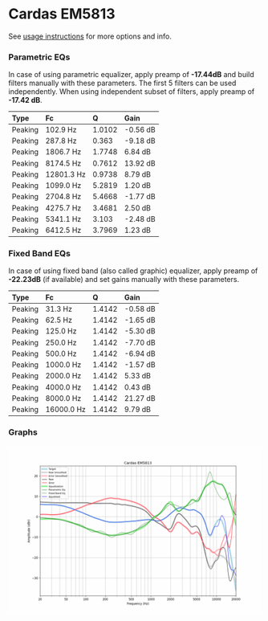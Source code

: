 # Cardas EM5813
See [usage instructions](https://github.com/jaakkopasanen/AutoEq#usage) for more options and info.

### Parametric EQs
In case of using parametric equalizer, apply preamp of **-17.44dB** and build filters manually
with these parameters. The first 5 filters can be used independently.
When using independent subset of filters, apply preamp of **-17.42 dB**.

| Type    | Fc         |      Q | Gain     |
|:--------|:-----------|:-------|:---------|
| Peaking | 102.9 Hz   | 1.0102 | -0.56 dB |
| Peaking | 287.8 Hz   | 0.363  | -9.18 dB |
| Peaking | 1806.7 Hz  | 1.7748 | 6.84 dB  |
| Peaking | 8174.5 Hz  | 0.7612 | 13.92 dB |
| Peaking | 12801.3 Hz | 0.9738 | 8.79 dB  |
| Peaking | 1099.0 Hz  | 5.2819 | 1.20 dB  |
| Peaking | 2704.8 Hz  | 5.4668 | -1.77 dB |
| Peaking | 4275.7 Hz  | 3.4681 | 2.50 dB  |
| Peaking | 5341.1 Hz  | 3.103  | -2.48 dB |
| Peaking | 6412.5 Hz  | 3.7969 | 1.23 dB  |

### Fixed Band EQs
In case of using fixed band (also called graphic) equalizer, apply preamp of **-22.23dB**
(if available) and set gains manually with these parameters.

| Type    | Fc         |      Q | Gain     |
|:--------|:-----------|:-------|:---------|
| Peaking | 31.3 Hz    | 1.4142 | -0.58 dB |
| Peaking | 62.5 Hz    | 1.4142 | -1.65 dB |
| Peaking | 125.0 Hz   | 1.4142 | -5.30 dB |
| Peaking | 250.0 Hz   | 1.4142 | -7.70 dB |
| Peaking | 500.0 Hz   | 1.4142 | -6.94 dB |
| Peaking | 1000.0 Hz  | 1.4142 | -1.57 dB |
| Peaking | 2000.0 Hz  | 1.4142 | 5.33 dB  |
| Peaking | 4000.0 Hz  | 1.4142 | 0.43 dB  |
| Peaking | 8000.0 Hz  | 1.4142 | 21.27 dB |
| Peaking | 16000.0 Hz | 1.4142 | 9.79 dB  |

### Graphs
![](./Cardas%20EM5813.png)